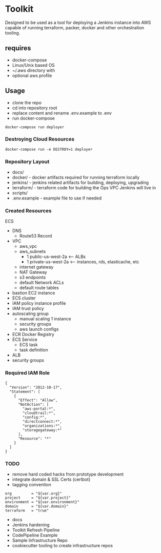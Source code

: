 Toolkit
=======

Designed to be used as a tool for deploying a Jenkins instance into
AWS capable of running terraform, packer, docker and other orchestration tooling.

## requires

* docker-compose
* Linux/Unix based OS
* ~/.aws directory with
* optional aws profile

## Usage

* clone the repo
* cd into repository root
* replace content and rename .env.example to .env
* run docker-compose
```
docker-compose run deployer
```

### Destroying Cloud Resources
```
docker-compose run -e DESTROY=1 deployer
```

### Repository Layout
* docs/
* docker/ - docker artifacts required for running terraform locally
* jenkins/ - jenkins related artifacts for building, deploying, upgrading
* terraform/ - terraform code for building the Ops VPC Jenkins will live in
* scripts/
* .env.example - example file to use if needed

### Created Resources

ECS
 + DNS
    + Route53 Record
 + VPC
    + aws_vpc
    + aws_subnets
        + 1 public-us-west-2a  <-- ALBs
        + 1 private-us-west-2a  <-- instances, rds, elasticache, etc
    + internet gateway
    + NAT Gateway
    + s3 endpoints
    + default Network ACLs
    + default route tables
 + bastion EC2 instance
 +  ECS cluster
   + IAM policy instance profile
   + IAM trust policy
   + autoscaling group
     + manual scaling 1 instance
     + security groups
     + aws launch configs
 + ECR Docker Registry
 + ECS Service
   + ECS task
   + task definition
 +  ALB
   + security groups

### Required IAM Role
```
{
  "Version": "2012-10-17",
  "Statement": [
    {
      "Effect": "Allow",
      "NotAction": [
        "aws-portal:*",
        "cloudtrail:*",
        "config:*",
        "directconnect:*",
        "organizations:*",
        "storagegateway:*"
      ],
      "Resource": "*"
    }
  ]
}
```

### TODO
* remove hard coded hacks from prototype development
* integrate domain & SSL Certs (certbot)
* tagging convention
```
org         = "${var.org}"
project     = "${var.project}"
environment = "${var.environment}"
domain      = "${var.domain}"
terraform   = "true"
```
* docs
* Jenkins hardening
* Toolkit Refresh Pipeline
* CodePipeline Example
* Sample Infrastructure Repo
* cookiecutter tooling to create infrastructure repos
